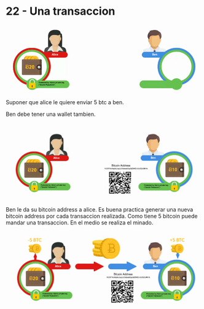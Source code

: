 # 22 - Una transaccion

![](../../.gitbook/assets/imagen%20%28337%29.png)

Suponer que alice le quiere enviar 5 btc a ben. 

Ben debe tener una wallet tambien.

![](../../.gitbook/assets/imagen%20%28333%29.png)

Ben le da su bitcoin address a alice. Es buena practica generar una nueva bitcoin address por cada transaccion realizada. Como tiene 5 bitcoin puede mandar una transaccion. En el medio se realiza el minado.

![](../../.gitbook/assets/imagen%20%28342%29.png)



